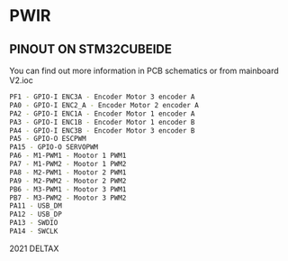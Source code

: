 # PWIR

## PINOUT ON STM32CUBEIDE

You can find out more information in PCB schematics or from mainboard V2.ioc

```bash
PF1 - GPIO-I ENC3A - Encoder Motor 3 encoder A
PA0 - GPIO-I ENC2_A - Encoder Motor 2 encoder A
PA2 - GPIO-I ENC1A - Encoder Motor 1 encoder A
PA3 - GPIO-I ENC1B - Encoder Motor 1 encoder B
PA4 - GPIO-I ENC3B - Encoder Motor 3 encoder B
PA5 - GPIO-O ESCPWM 
PA15 - GPIO-O SERVOPWM
PA6 - M1-PWM1 - Mootor 1 PWM1
PA7 - M1-PWM2 - Mootor 1 PWM2
PA8 - M2-PWM1 - Mootor 2 PWM1
PA9 - M2-PWM2 - Mootor 2 PWM2
PB6 - M3-PWM1 - Mootor 3 PWM1
PB7 - M3-PWM2 - Mootor 3 PWM2
PA11 - USB_DM
PA12 - USB_DP
PA13 - SWDIO
PA14 - SWCLK
```


2021 DELTAX
